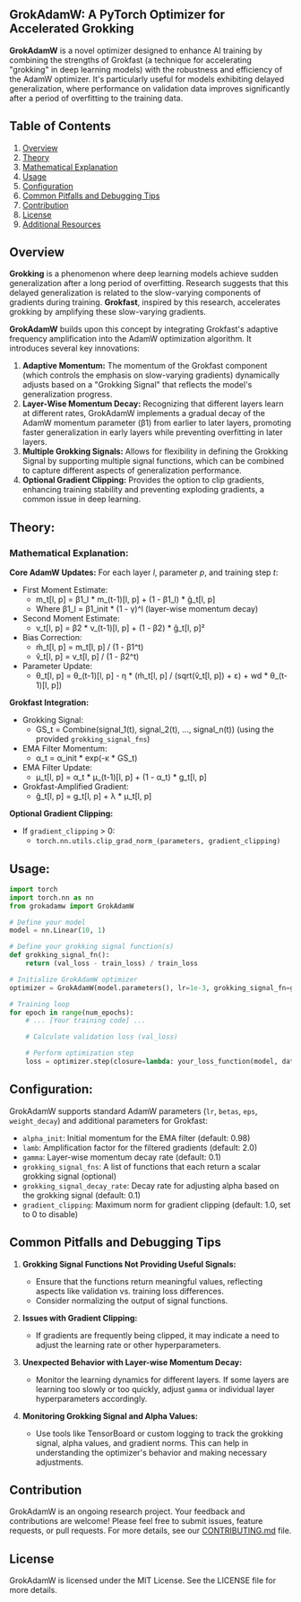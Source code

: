 ## GrokAdamW: A PyTorch Optimizer for Accelerated Grokking

**GrokAdamW** is a novel optimizer designed to enhance AI training by combining the strengths of Grokfast (a technique for accelerating "grokking" in deep learning models) with the robustness and efficiency of the AdamW optimizer. It's particularly useful for models exhibiting delayed generalization, where performance on validation data improves significantly after a period of overfitting to the training data.

## Table of Contents
1. [Overview](#overview)
2. [Theory](#theory)
3. [Mathematical Explanation](#mathematical-explanation)
4. [Usage](#usage)
5. [Configuration](#configuration)
6. [Common Pitfalls and Debugging Tips](#common-pitfalls-and-debugging-tips)
7. [Contribution](#contribution)
8. [License](#license)
9. [Additional Resources](#additional-resources)

## Overview

**Grokking** is a phenomenon where deep learning models achieve sudden generalization after a long period of overfitting. Research suggests that this delayed generalization is related to the slow-varying components of gradients during training. **Grokfast**, inspired by this research, accelerates grokking by amplifying these slow-varying gradients.

**GrokAdamW** builds upon this concept by integrating Grokfast's adaptive frequency amplification into the AdamW optimization algorithm. It introduces several key innovations:

1. **Adaptive Momentum:** The momentum of the Grokfast component (which controls the emphasis on slow-varying gradients) dynamically adjusts based on a "Grokking Signal" that reflects the model's generalization progress.
2. **Layer-Wise Momentum Decay:** Recognizing that different layers learn at different rates, GrokAdamW implements a gradual decay of the AdamW momentum parameter (β1) from earlier to later layers, promoting faster generalization in early layers while preventing overfitting in later layers.
3. **Multiple Grokking Signals:** Allows for flexibility in defining the Grokking Signal by supporting multiple signal functions, which can be combined to capture different aspects of generalization performance.
4. **Optional Gradient Clipping:** Provides the option to clip gradients, enhancing training stability and preventing exploding gradients, a common issue in deep learning.

## Theory:

### Mathematical Explanation:

**Core AdamW Updates:**
For each layer *l*, parameter *p*, and training step *t*:

* First Moment Estimate:  
   * m_t[l, p] = β1_l * m_(t-1)[l, p] + (1 - β1_l) * ĝ_t[l, p] 
   * Where β1_l = β1_init * (1 - γ)^l (layer-wise momentum decay)
* Second Moment Estimate: 
   * v_t[l, p] = β2 * v_(t-1)[l, p] + (1 - β2) * ĝ_t[l, p]²
* Bias Correction: 
   * m̂_t[l, p] = m_t[l, p] / (1 - β1^t)
   * v̂_t[l, p] = v_t[l, p] / (1 - β2^t)
* Parameter Update: 
   * θ_t[l, p] = θ_(t-1)[l, p] - η * (m̂_t[l, p] / (sqrt(v̂_t[l, p]) + ε) + wd * θ_(t-1)[l, p])

**Grokfast Integration:**

* Grokking Signal:
    * GS_t =  Combine(signal_1(t), signal_2(t), ..., signal_n(t))  (using the provided `grokking_signal_fns`)
* EMA Filter Momentum:
    * α_t = α_init * exp(-κ * GS_t) 
* EMA Filter Update:
    * μ_t[l, p] = α_t * μ_(t-1)[l, p] + (1 - α_t) * g_t[l, p]
* Grokfast-Amplified Gradient:
    * ĝ_t[l, p] = g_t[l, p] + λ * μ_t[l, p]

**Optional Gradient Clipping:**

* If `gradient_clipping` > 0:
   * `torch.nn.utils.clip_grad_norm_(parameters, gradient_clipping)` 

## Usage:

```python
import torch
import torch.nn as nn
from grokadamw import GrokAdamW

# Define your model
model = nn.Linear(10, 1)

# Define your grokking signal function(s)
def grokking_signal_fn():
    return (val_loss - train_loss) / train_loss

# Initialize GrokAdamW optimizer
optimizer = GrokAdamW(model.parameters(), lr=1e-3, grokking_signal_fn=grokking_signal_fn)

# Training loop
for epoch in range(num_epochs):
    # ... [Your training code] ...

    # Calculate validation loss (val_loss)

    # Perform optimization step
    loss = optimizer.step(closure=lambda: your_loss_function(model, data)) 
```

## Configuration:

GrokAdamW supports standard AdamW parameters (`lr`, `betas`, `eps`, `weight_decay`) and additional parameters for Grokfast:

* `alpha_init`: Initial momentum for the EMA filter (default: 0.98)
* `lamb`: Amplification factor for the filtered gradients (default: 2.0)
* `gamma`: Layer-wise momentum decay rate (default: 0.1)
* `grokking_signal_fns`: A list of functions that each return a scalar grokking signal (optional)
* `grokking_signal_decay_rate`: Decay rate for adjusting alpha based on the grokking signal (default: 0.1)
* `gradient_clipping`: Maximum norm for gradient clipping (default: 1.0, set to 0 to disable)

## Common Pitfalls and Debugging Tips

1. **Grokking Signal Functions Not Providing Useful Signals:** 
   - Ensure that the functions return meaningful values, reflecting aspects like validation vs. training loss differences.
   - Consider normalizing the output of signal functions.

2. **Issues with Gradient Clipping:**
   - If gradients are frequently being clipped, it may indicate a need to adjust the learning rate or other hyperparameters.

3. **Unexpected Behavior with Layer-wise Momentum Decay:**
   - Monitor the learning dynamics for different layers. If some layers are learning too slowly or too quickly, adjust `gamma` or individual layer hyperparameters accordingly.

4. **Monitoring Grokking Signal and Alpha Values:**
   - Use tools like TensorBoard or custom logging to track the grokking signal, alpha values, and gradient norms. This can help in understanding the optimizer's behavior and making necessary adjustments.

## Contribution

GrokAdamW is an ongoing research project. Your feedback and contributions are welcome! Please feel free to submit issues, feature requests, or pull requests. For more details, see our [CONTRIBUTING.md](CONTRIBUTING.md) file.

## License

GrokAdamW is licensed under the MIT License. See the LICENSE file for more details.
